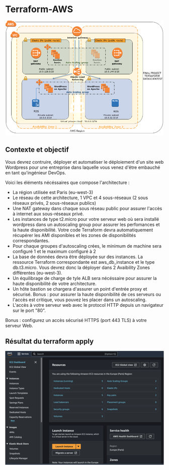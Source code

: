 # Terraform-AWS

![](https://github.com/Nelly-98/Terraform-AWS/blob/main/tp_final.png)

## Contexte et objectif

Vous devrez contruire, déployer et automatiser le déploiement d'un site web Wordpress pour une entreprise dans laquelle vous venez d'être embauché en tant qu'ingénieur DevOps.

Voici les éléments nécéssaires que compose l'architecture :
- La région utilisée est Paris (eu-west-3)
- Le réseau de cette architecture, 1 VPC et 4 sous-réseaux (2 sous réseaux privés, 2 sous-réseaux publics)
- Une NAT gateway dans chaque sous réseau public pour assurer l'accès à internet aux sous-réseaux privé.
- Les instances de type t2.micro pour votre serveur web où sera installé wordpress dans un autoscaling group pour assurer les perfomances et la haute disponibilité. Votre code Terraform devra automatiquement récupérer les AMI disponibles et les zones de disponibilités correspondantes.
- Pour chaque groupes d'autoscaling crées, le minimum de machine sera configuré 1 et le maximum configuré à 2
- La base de données devra être déployée sur des instances. La ressource Terraform correspondante est aws_db_instance et le type db.t3.micro. Vous devrez donc la déployer dans 2 Avaibility Zones différentes (eu-west-3).
- Un équilibrage de charge de tyle ALB sera nécéssaire pour assurer la haute disponibilité de votre architecture.
- Un hôte bastion se chargera d'assurer un point d'entrée proxy et sécurisé. Bonus : pour assurer la haute disponibilité de ces serveurs ou l'accès est critique, vous pouvez les placer dans un autoscaling.
- L'accès à votre serveur web avec le protocol HTTP depuis un navigateur sur le port "80".

Bonus : configurez un accès sécurisé HTTPS (port 443 TLS) à votre serveur Web.

## Résultat du terraform apply

![](https://github.com/Nelly-98/Terraform-AWS/blob/main/Screenshot%202024-02-23%20at%2002.47.44.png)
